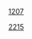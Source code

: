 [1207](https://leetcode.com/problems/unique-number-of-occurrences/?envType=study-plan-v2&envId=leetcode-75)

[2215](https://leetcode.com/problems/find-the-difference-of-two-arrays/?envType=study-plan-v2&envId=leetcode-75)
